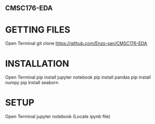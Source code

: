 ## CMSC176-EDA

# GETTING FILES
Open Terminal
git clone https://github.com/Enzo-san/CMSC176-EDA

# INSTALLATION
Open Terminal
pip install jupyter notebook
pip install pandas
pip install numpy
pip install seaborn


# SETUP
Open Terminal
jupyter notebook
(Locate ipynb file)
